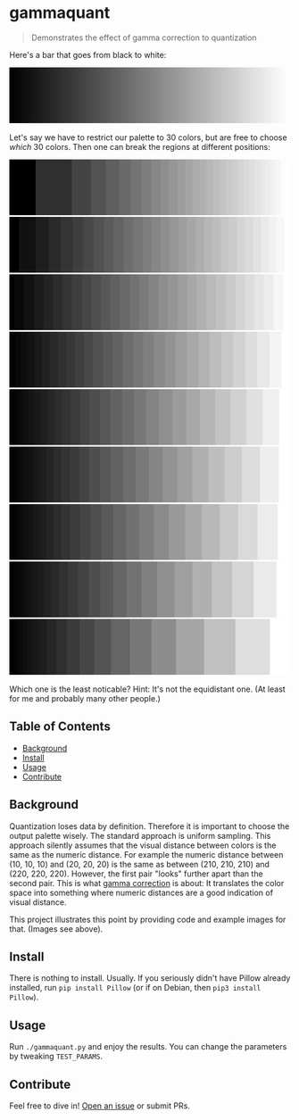 # gammaquant

> Demonstrates the effect of gamma correction to quantization

Here's a bar that goes from black to white:

![](results/gamma_interp_from0x00_to0xff_q256_g1.0_500x100.png)

Let's say we have to restrict our palette to 30 colors, but are free to choose *which* 30 colors.
Then one can break the regions at different positions:

<!-- find results/ -type f -printf '![](%p)\n' | sort -->
![](results/gamma_interp_from0x00_to0xff_q30_g0.5_500x100.png)
![](results/gamma_interp_from0x00_to0xff_q30_g0.8_500x100.png)
![](results/gamma_interp_from0x00_to0xff_q30_g1.0_500x100.png)
![](results/gamma_interp_from0x00_to0xff_q30_g1.3_500x100.png)
![](results/gamma_interp_from0x00_to0xff_q30_g1.8_500x100.png)
![](results/gamma_interp_from0x00_to0xff_q30_g2.0_500x100.png)
![](results/gamma_interp_from0x00_to0xff_q30_g2.2_500x100.png)
![](results/gamma_interp_from0x00_to0xff_q30_g2.5_500x100.png)
![](results/gamma_interp_from0x00_to0xff_q30_g4.0_500x100.png)

Which one is the least noticable?  Hint: It's not the equidistant one.
(At least for me and probably many other people.)

## Table of Contents

- [Background](#background)
- [Install](#install)
- [Usage](#usage)
- [Contribute](#contribute)

## Background

Quantization loses data by definition.  Therefore it is important to choose
the output palette wisely.  The standard approach is uniform sampling.
This approach silently assumes that the visual distance between colors is the
same as the numeric distance.  For example the numeric distance between
(10, 10, 10) and (20, 20, 20) is the same as between (210, 210, 210) and (220, 220, 220).
However, the first pair "looks" further apart than the second pair.
This is what [gamma correction](https://en.wikipedia.org/wiki/Gamma_correction#Power_law_for_video_display) is about:
It translates the color space into something where numeric distances
are a good indication of visual distance.

This project illustrates this point by providing code and example images for that.  (Images see above).

## Install

There is nothing to install.  Usually.
If you seriously didn't have Pillow already installed, run `pip install Pillow`
(or if on Debian, then `pip3 install Pillow`).

## Usage

Run `./gammaquant.py` and enjoy the results.  You can change the parameters by tweaking `TEST_PARAMS`.

## Contribute

Feel free to dive in! [Open an issue](https://github.com/BenWiederhake/gammaquant/issues/new) or submit PRs.
